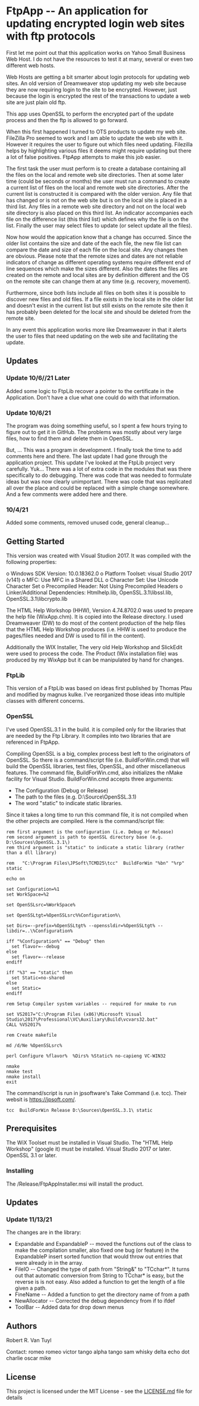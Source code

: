 # FtpApp -- An application for updating encrypted login web sites with ftp protocols

First let me point out that this application works on Yahoo Small Business Web Host.  I do not
have the resources to test it at many, several or even two different web hosts.

Web Hosts are getting a bit smarter about login protocols for updating web sites.  An old version of
Dreamweaver stop updating my web site because they are now requiring login to the site to be encrypted.
However, just because the login is encrypted the rest of the transactions to update a web site are
just plain old ftp.

This app uses OpenSSL to perform the encrypted part of the update process and then the ftp is allowed
to go forward.

When this first happened I turned to OTS products to update my web site.  FileZilla Pro seemed to work
and I am able to update the web site with it.  However it requires the user to figure out which files
need updating.  Filezilla helps by highlighting various files it deems might require updating but there
a lot of false positives.  FtpApp attempts to make this job easier.

The first task the user must perform is to create a database containing all the files on the local
and remote web site directories.  Then at some later time (could be seconds or months) the user
must run a command to create a current list of files on the local and remote web site directories.
After the current list is constructed it is compared with the older version.  Any file that has changed
or is not on the web site but is on the local site is placed in a third list.  Any files in a
remote web site directory and not on the local web site directory is also placed on this third list.
An indicator accompanies each file on the difference list (this third list) which defines why the
file is on the list.  Finally the user may select files to update (or select update all the files).

Now how would the appication know that a change has occurred.  Since the older list contains the size
and date of the each file, the new file list can compare the date and size of each file on the local
site.  Any changes then are obvious.  Please note that the remote sizes and dates are not reliable
indicators of change as different operating systems require different end of line sequences which make
the sizes different.  Also the dates the files are created on the remote and local sites are by
definition different and the OS on the remote site can change them at any time (e.g. recovery, movement).

Furthermore, since both lists include all files on both sites it is possible to discover new files and
old files.  If a file exists in the local site in the older list and doesn't exist in the current list
but still exists on the remote site then it has probably been deleted for the local site and should be
deleted from the remote site.

In any event this application works more like Dreamweaver in that it alerts the user to files that
need updating on the web site and facilitating the update.

## Updates

### Update 10/6//21 Later

Added some logic to FtpLib recover a pointer to the certificate in the Application.  Don't have a clue
what one could do with that information.

### Update 10/6/21

The program was doing something useful, so I spent a few hours trying to figure out to get it in GitHub.
The problems was mostly about very large files, how to find them and delete them in OpenSSL.

But, ...  This was a program in development.  I finally took the time to add comments here and there.
The last update I had gone through the application project.  This update I've looked at the FtpLib
project very carefully.  Yuk...  There was a lot of extra code in the modules that was there specifically
to do debugging.  There was code that was needed to formulate ideas but was now clearly unimportant.
There was code that was replicated all over the place and could be replaced with a simple change
somewhere.  And a few comments were added here and there.

### 10/4/21

Added some comments, removed unused code, general cleanup...

## Getting Started

This version was created with Visual Studion 2017.  It was compiled with the following properties:

  o Windows SDK Version: 10.0.18362.0
  o Platform Toolset: visual Studio 2017 (v141)
  o MFC: Use MFC in a Shared DLL
  o Character Set:  Use Unicode Character Set
  o Precompiled Header:  Not Using Precompiled Headers
  o Linker/Additional Dependencies:  Htmlhelp.lib, OpenSSL.3.1\libssl.lib, OpenSSL.3.1\libcrypto.lib

The HTML Help Workshop (HHW), Version 4.74.8702.0 was used to prepare the help file (WixApp.chm).  It is
copied into the Release directory.  I used Dreamweaver (DW) to do most of the content production of the
help files that the HTML Help Workshop produces (i.e. HHW is used to produce the pages/files needed
and DW is used to fill in the content).

Additionally the WIX Installer, The very old Help Workshop and SlickEdit were used to process the code.
The Product (Wix installation file) was produced by my WixApp but it can be manipulated by
hand for changes.

### FtpLib

This version of a FtpLib was based on ideas first published by Thomas Pfau and modified by
magnus kulke.  I've reorganized those ideas into multiple classes with different concerns.

### OpenSSL

I've used OpenSSL.3.1 in the build.  it is compiled only for the libraries that are needed by the
Ftp Library.  It compiles into two libraries that are referenced in FtpApp.

Compiling OpenSSL is a big, complex process best left to the originators of OpenSSL.  So there is a
command/script file (i.e. BuildForWin.cmd) that will build the OpenSSL libraries, test files,
OpenSSL, and other miscellaneous features.  The command file, BuildForWin.cmd, also
initializes the nMake facility for Visual Studio.  BuildForWin.cmd accepts three arguments:

  * The Configuration (Debug or Release)
  * The path to the files (e.g. D:\Source\OpenSSL.3.1\)
  * The word "static" to indicate static libraries.

Since it takes a long time to run this command file, it is not compiled when the other projects are
compiled.  Here is the command/script file:

```
rem first argument is the configuration (i.e. Debug or Release)
rem second argument is path to openSSL directory base (e.g. D:\Sources\OpenSSL.3.1\)
rem third argument is "static" to indicate a static library (rather than a dll library)

rem   "C:\Program Files\JPSoft\TCMD25\tcc"  BuildForWin "%bn" "%rp" static

echo on

set Configuration=%1
set WorkSpace=%2

set OpenSSLsrc=%WorkSpace%

set OpenSSLtgt=%OpenSSLsrc%%Configuration%\

set Dirs=--prefix=%OpenSSLtgt% --openssldir=%OpenSSLtgt% --libdir=..\%Configuration%

iff "%Configuration%" == "Debug" then
  set flavor=--debug
else
  set flavor=--release
endiff

iff "%3" == "static" then
  set Static=no-shared
else
  set Static=
endiff

rem Setup Compiler system variables -- required for nmake to run

set VS2017="C:\Program Files (x86)\Microsoft Visual Studio\2017\Professional\VC\Auxiliary\Build\vcvars32.bat"
CALL %VS2017%

rem Create makefile

md /d/Ne %OpenSSLsrc%

perl Configure %flavor%  %Dirs% %Static% no-capieng VC-WIN32

nmake
nmake test
nmake install
exit
```

The command/script is run in jpsoftware's Take Command (i.e. tcc). Their websit is https://jpsoft.com/.

```
tcc  BuildForWin Release D:\Sources\OpenSSL.3.1\ static
```


## Prerequisites

The WiX Toolset must be installed in Visual Studio.  The "HTML Help Workshop" (google it) must be
installed.  Visual Studio 2017 or later.  OpenSSL 3.1 or later.

### Installing

The /Release/FtpAppInstaller.msi will install the product.

## Updates

### Update 11/13/21

The changes are in the library:

  - Expandable and ExpandableP -- moved the functions out of the class to make the compilation smaller,
also fixed one bug (or feature) in the ExpandableP insert sorted function that would throw out entries
that were already in in the array.
  - FileIO -- Changed the type of path from "String&" to "TCchar*".  It turns out that automatic
conversion from String to TCchar* is easy, but the reverse is is not easy.  Also added a function to
get the length of a file given a path.
  - FineName -- Added a function to get the directory name of from a path
  - NewAllocator -- Corrected the debug dependency from if to ifdef
  - ToolBar -- Added data for drop down menus

## Authors

Robert R. Van Tuyl

Contact:  romeo romeo victor tango alpha tango sam whisky delta echo dot charlie oscar mike

## License

This project is licensed under the MIT License - see the [LICENSE.md](LICENSE.md) file for details


